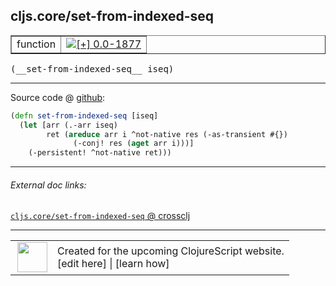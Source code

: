 ## cljs.core/set-from-indexed-seq



 <table border="1">
<tr>
<td>function</td>
<td><a href="https://github.com/cljsinfo/cljs-api-docs/tree/0.0-1877"><img valign="middle" alt="[+] 0.0-1877" title="Added in 0.0-1877" src="https://img.shields.io/badge/+-0.0--1877-lightgrey.svg"></a> </td>
</tr>
</table>


 <samp>
(__set-from-indexed-seq__ iseq)<br>
</samp>

---







Source code @ [github](https://github.com/clojure/clojurescript/blob/r1933/src/cljs/cljs/core.cljs#L6176-L6180):

```clj
(defn set-from-indexed-seq [iseq]
  (let [arr (.-arr iseq)
        ret (areduce arr i ^not-native res (-as-transient #{})
              (-conj! res (aget arr i)))]
    (-persistent! ^not-native ret)))
```

<!--
Repo - tag - source tree - lines:

 <pre>
clojurescript @ r1933
└── src
    └── cljs
        └── cljs
            └── <ins>[core.cljs:6176-6180](https://github.com/clojure/clojurescript/blob/r1933/src/cljs/cljs/core.cljs#L6176-L6180)</ins>
</pre>

-->

---



###### External doc links:

[`cljs.core/set-from-indexed-seq` @ crossclj](http://crossclj.info/fun/cljs.core.cljs/set-from-indexed-seq.html)<br>

---

 <table>
<tr><td>
<img valign="middle" align="right" width="48px" src="http://i.imgur.com/Hi20huC.png">
</td><td>
Created for the upcoming ClojureScript website.<br>
[edit here] | [learn how]
</td></tr></table>

[edit here]:https://github.com/cljsinfo/cljs-api-docs/blob/master/cljsdoc/cljs.core_set-from-indexed-seq.cljsdoc
[learn how]:https://github.com/cljsinfo/cljs-api-docs/wiki/cljsdoc-files

<!--

This information was too distracting to show to readers, but I'll leave it
commented here since it is helpful to:

- pretty-print the data used to generate this document
- and show how to retrieve that data



The API data for this symbol:

```clj
{:ns "cljs.core",
 :name "set-from-indexed-seq",
 :type "function",
 :signature ["[iseq]"],
 :source {:code "(defn set-from-indexed-seq [iseq]\n  (let [arr (.-arr iseq)\n        ret (areduce arr i ^not-native res (-as-transient #{})\n              (-conj! res (aget arr i)))]\n    (-persistent! ^not-native ret)))",
          :title "Source code",
          :repo "clojurescript",
          :tag "r1933",
          :filename "src/cljs/cljs/core.cljs",
          :lines [6176 6180]},
 :full-name "cljs.core/set-from-indexed-seq",
 :full-name-encode "cljs.core_set-from-indexed-seq",
 :history [["+" "0.0-1877"]]}

```

Retrieve the API data for this symbol:

```clj
;; from Clojure REPL
(require '[clojure.edn :as edn])
(-> (slurp "https://raw.githubusercontent.com/cljsinfo/cljs-api-docs/catalog/cljs-api.edn")
    (edn/read-string)
    (get-in [:symbols "cljs.core/set-from-indexed-seq"]))
```

-->
